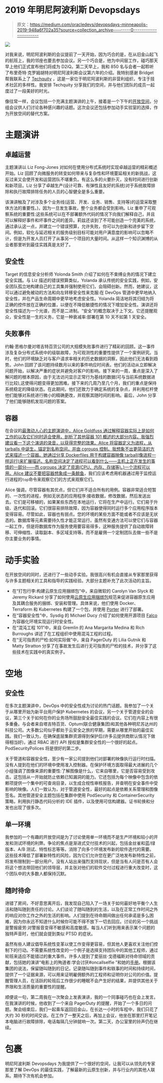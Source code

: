 # 2019 年明尼阿波利斯 Devopsdays

> 原文：<https://medium.com/oracledevs/devopsdays-minneapolis-2019-948a6f702a35?source=collection_archive---------0----------------------->

![](img/8da999a03b940479d2a51d5eef12266e.png)

对我来说，明尼阿波利斯的会议提前了一天开始，因为巧合的是，在从旧金山起飞的航班上，我的邻座也要去参加会议。另一个巧合是，他为中间层工作，碰巧那天早上他们正式宣布他们将成为 D2iQ。第二天早上，我和 850 名与会者一起聆听了布里奇特·克罗姆胡特对明尼阿波利斯会议第六年的介绍。我特别感谢 Bridget 帮我联系上了 [Techquity](https://www.techquity.mn/about) ，这是一家位于明尼阿波利斯的非营利组织，专注于技术社区的多样性。我安排 Techquity 分享我们的空间，并与他们团队的成员一起度过了一段美好的时光。

像往常一样，会议包括一个充满主题演讲的上午，接着是一个下午的[开放空间](https://devopsdays.org/open-space-format/)，分组会议供人们讨论各种感兴趣的话题。这次会议还包括参加动手实验室的选择，作为开放空间的替代方案。

# 主题演讲

## 卓越运营

主题演讲以 Liz Fong-Jones 对如何在使用分布式系统时实现卓越运营的精彩概述开始。Liz 回顾了向微服务的转变如何带来与复杂性和环境蔓延相关的新挑战，这反过来又会使开发和运营团队不堪重负。有这么多的火要扑灭，没有时间进行创新和新项目。Liz 分享了卓越生产(设计可靠、有弹性且友好的系统)对于系统故障排除和执行故障排除任务的人员的心智健全是多么重要。

该演讲触及了对涉及多个业务线(运营、开发、业务、销售、支持等)的运营采取整体方法的重要性。)，因为一旦发生事故，整个业务都会受到影响。Liz 重申了可观察系统的重要性:这些系统可以在不部署额外代码的情况下向我们解释自己，并且可以解释好事件和坏事件之间的差异。莉兹还谈到了不可能创造一个完美的系统，通过承认这一点，并建立一个错误预算，允许失败，你可以为创新和进步留下空间。例如，软化与延迟相关的服务级别目标可能对用户满意度的影响可以忽略不计，但是为开发人员打开了从事另一个项目的大量时间。从这样一个知识渊博的从业者那里听到最佳实践真是太好了。

## 安全性

Target 的信息安全分析师 Yolonda Smith 介绍了如何在不束缚业务的情况下建立安全实践。与 Liz 描述的错误预算类似，Yolanda 承认传统的安全实践，例如，安全团队孤立地构建自己的工具集并强制使用它们，会阻碍创新。然而，她建议，这可以通过避免被动的方法和向左转移安全性来克服:在 DevOps 管道中更早地纳入安全性，并在产品生命周期中更早地考虑安全性。Yolanda 简洁地将其归结为将正确的控件放在正确的位置，以便在不降低敏捷性的情况下增加安全性。演讲还将安全性描述为一个光谱，而不是二进制。“安全”的概念取决于上下文。它还提醒观众，安全性是一生的义务，它是一种衰减率:部署在第 10 天不如第 1 天安全。

## 失败事件

约翰·恩格尔曼对塔吉特百货公司的大规模失败事件进行了精彩的回顾。这一事件涉及复杂分布式系统中的级联故障，为可观测性的重要性提供了一个案例研究。当时，他们的环境缺乏对与客户请求率相关的历史数据的洞察，因此他们无法看到趋势。John 回顾了该问题持续数月以来的事件响应时间表。他们的活动从立即解决问题开始，以解决严重的症状并避免对客户的影响。接下来的一周，重点是深入了解问题的根本原因，由于无法访问显示正常行为基线的数据(可与当前系统数据进行比较),这使得问题变得更加困难。接下来的几周乃至几个月，我们的重点是保持系统稳定的降级状态。在此期间，他们还致力于确定系统的复杂点，并利用杠杆使他们能够对系统进行微小的精确更改，并观察其随时间的影响。最后，John 分享了他们能够随机发现问题的答案。

## 容器

在会议的[最激动人心的主题演讲中，Alice Goldfuss 通过解释容器实际上是如何工作的以及它们何时适合使用，剖析了其他容器 101 概述的大部分内容。我强烈建议看一下这个演讲的录音，以获得完整的效果。Alice 将容器定义为进程，从 tarballs 中诞生，锚定到名称空间，并由 cgroups 控制。我想象不出更简洁的方式来描述一个容器。她通过分享 Dockerfiles 用于构建容器映像 tarball(像进程一样运行)来扩展描述。名称空间决定了进程可以看到什么——主机上正在发生的事情的一部分——而 cgroups 决定了资源(CPU、内存、存储等)。)一个流程可以用。Alice 建议不要把容器想象成一条](https://devopsdays.org/events/2019-minneapolis/program/alice-goldfuss/)[鲸鱼](https://blog.docker.com/2013/10/call-me-moby-dock/)，我们应该考虑用机器通过用于监控运行进程的`top`命令来观察它们的方式来观察它们。

Alice 强调，尽管容器有其优点，但它们并不适合所有的用例。容器非常适合短暂的、一次性的进程，例如无状态的应用程序:接收数据，修改数据，然后发送出去。它们是可移植的，如果某些东西在本地运行，它将在生产中运行。它们易于升级、迭代和回滚。它们很容易排除故障，因为容器使得同时运行多个应用程序版本变得容易。尽管如此，容器也有弱点。您的环境的某些方面不能或者不应该是无状态的。数据库等元素需要持久性才能正常运行。虽然有变通方法可以使它们与容器一起工作，但是将数据库作为服务使用要容易得多，这种服务提供了自动故障转移、可伸缩性、读取副本、多区域支持等。而不是雇佣一个定制团队去做一些不是你主要业务的事情。

# 动手实验

在开放空间的同时，还进行了一些动手实验。我很高兴有机会直接从专家那里获得与许多主题相关的工具和指导的实践经验。大部分主题补充了此次活动的主旨。

*   在“打包行李:构建云原生应用捆绑包”中，来自微软的 Carolyn Van Slyck 和 Jeremy Rickard 分享了如何使用[云原生应用捆绑包](https://cnab.io/)规范来促进容器原生应用及其耦合服务的捆绑、安装和管理。具体来说，他们使用 Docker、Terraform 和 Kubernetes 构建了一个包，并使用 [Porter](https://porter.sh/) 进行了部署。
*   在“容器安全性”中，Sysdig 的 Michael Ducy 介绍了如何使用开源项目 [Falco](https://falco.org/) 为容器化环境实现运行时安全性。
*   在“混沌工程 101”中，来自 Gremlin 的 Ana Margarita Medina 和 Rich Burroughs 讲述了在工程组织中使用混沌工程的过程。
*   在“无可指责的尸检:如何实际做”中，来自 PagerDuty 的 Lilia Gutnik 和 Matty Stratton 分享了在事故发生后进行无可指责的尸检的技术，并分享了这些技术在实践中的真实例子。

# 空地

## 安全性

在多次主题演讲中，DevOps 中的安全性成为讨论的热门话题。我参加了一个关于从哪里开始为新平台用户保护 Kubernetes 的会议，另一个关于管道安全的会议，第三个关于如何在你的业务场所鼓励安全最佳实践的会议。它们在内容上有很多重叠。与会者来自塔吉特百货、Optum(联合健康集团)和其他各种明尼苏达州的科技公司。大多数公司似乎都处于云安全之旅的早期，需要从哪里开始的最佳实践。我们一致认为，在确保底层集群资源得到保护后(许多云提供商默认情况下做得相当好)，通过 RBAC 进行 API 授权是集群安全性的一个很好的起点。PodSecurityPolices 将是很好的第二步。

关于管道和容器安全性，至少有一家公司提到他们对部署的映像执行运行时扫描。没有人提到在他们的环境中使用准入控制器。在保护环境方面取得最大进展的几个小组强调了图像来源的重要性:了解图像是什么，它来自哪里，它是否容易受到攻击。这包括从一开始就防止依赖已知漏洞的能力。它还包括为每个映像中包含的依赖项提供一个集中的可查询目录，以生成合规性审核报告，并查明在安全事件中受影响的映像。人们一致认为，对于管道安全性，最好的起点是依赖关系管理和图像签名。其他管道安全主题包括在集群中使用 PodSecurity 和 ContainerSecurity 策略，利用执行静态代码分析的 IDE 插件，以及使用可信构建器。证书轮换和分发也出现了很多次。

## 单一环境

我参加的一个有趣的开放空间是为了讨论使用单一环境而不是生产环境和较小的开发和测试环境的利弊。争论的焦点是渐进式交付技术的兴起，包括金丝雀和蓝/绿版本、A/B 测试、特性标志等等。消除了向多个环境发布新的软件迭代的需要。这些技术降低了部署新特性的风险，因为它们允许您在更广泛地发布新特性之前，将发布限制到一部分用户。没有人站出来强烈支持现状，但是当有人问是否有人会将这个想法带回他们的领导层，并主张对他们的软件交付过程进行重大改变时，这个团队中的大多数人都保持沉默。

## 随时待命

进错了房间，不好意思离开后，我发现自己陷入了一场关于如何最好地平衡个人生活和随叫随到责任的讨论。人们谈论了随叫随到的生活，以及在正常工作时间之外的响应对你工作之外的生活的影响。人们提到在待命期间做出任何承诺是多么困难，因为你永远不知道什么时候你可能不得不放下一切去回应。讨论的另一个挑战是警报疲劳:对警报音变得不敏感和高度敏感。每当人们听到用来表示某个问题的独特声音时，他们就会提到类似 PTSD 的症状。

虽然有些人建议倡导系统性变革以使工作变得更容易，但其他人更喜欢关注他们控制下的行动。不需要系统性改变的一个例子是选择支持团队中的其他工程师，通过轮班来适应不能错过的重大事件。许多人提到了爱丽丝·戈德福斯对待命领域的贡献，包括她的演讲“电影上的殉道者:学会讨厌#oncallselfie ”和她的[手册](https://github.com/alicegoldfuss/oncall-handbook)。根据该集团的说法，保留随叫随到的日记，记录随叫随到事件和轶事的时间和持续时间，提供了一个证据来源，可以用来证明雇佣额外的工程师和证明你对公司的价值。提醒管理人员，在活跃的轮班后工作很少的睡眠不会产生好的结果，并提供其他关于界限和生活质量的重要性的提醒。

顺便说一句，第二周我在一次聚会上发表演讲，我的一个同事碰巧也在会上发言。在我演讲的时候，他收到了一个来自 PagerDuty 的提醒，开始了一个多日的问题。聚会结束后，我们一起乘车返回旧金山，在长达一小时的车程中，我们只花了大约 30 秒的时间交谈。在工作了一整天之后，再加上会议，他坐在那里打开笔记本电脑进行故障排除，电话每隔几分钟就响一次。第二天，办公室里的铃声仍在继续。

# 包裹

明尼阿波利斯 Devopsdays 为我提供了一个很好的空间，让我可以从领先的专家那里了解 DevOps 的最佳实践，了解最新的云原生创新，并与行业内的其他人联系。期待下次有机会参加。